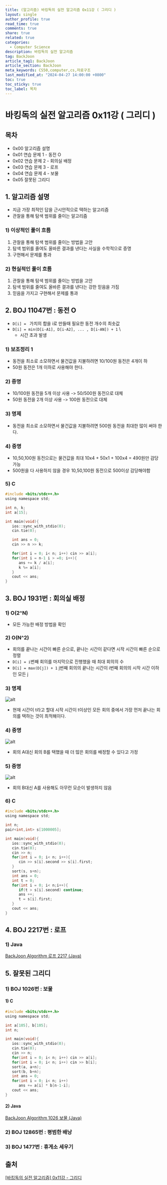 ```yaml
---
title: (알고리즘) 바킹독의 실전 알고리즘 Ox11강 ( 그리디 )
layout: single
author_profile: true
read_time: true
comments: true
share: true
related: true
categories:
  - Computer Science
description: 바킹독의 실전 알고리즘
tag: BackJoon
article_tag1: BackJoon
article_section: BackJoon
meta_keywords: CS50,computer,cs,자료구조
last_modified_at: "2024-04-27 14:00:00 +0800"
toc: true
toc_sticky: true
toc_label: 목차
---
```


# 바킹독의 실전 알고리즘 0x11강 ( 그리디 )

## 목차

- 0x00 알고리즘 설명
- 0x01 연습 문제 1 - 동전 O
- 0x02 연습 문제 2 - 회의실 배정
- 0x03 연습 문제 3 - 로프
- 0x04 연습 문제 4 - 보물
- 0x05 잘못된 그리디

## 1. 알고리즘 설명

- 지금 가장 최적인 답을 근시안적으로 택하는 알고리즘
- 관찰을 통해 탐색 범위를 줄이는 알고리즘

### 1) 이상적인 풀이 흐름

1. 관찰을 통해 탐색 범위를 줄이는 방법을 고안
2. 탐색 범위를 줄여도 올바른 결과를 낸다는 사실을 수학적으로 증명
3. 구현해서 문제를 통과

### 2) 현실적인 풀이 흐름

1. 관찰을 통해 탐색 범위를 줄이는 방법을 고안
2. 탐색 범위를 줄여도 올바른 결과를 낸다는 강한 믿음을 가짐
3. 믿음을 가지고 구현해서 문제를 통과

## 2. BOJ 11047번 : 동전 O

- `D[i] = ` 가치의 합을 i로 만들때 필요한 동전 개수의 최솟값
- `D[i] = min(D[i-A1], D[i-A2], ... , D[i-AN]) + 1` \
  - 시간 초과 발생

### 1) 보조정리 1

- 동전을 최소로 소모하면서 물건값을 지불하려면 10/100원 동전은 4개이 하
- 50원 동전은 1개 이하로 사용해야 한다.

### 2) 증명

- 10/100원 동전을 5개 이상 사용 -> 50/500원 동전으로 대체
- 50원 동전을 2개 이상 사용 -> 100원 동전으로 대체

### 3) 명제

- 동전을 최소로 소모하면서 물건값을 지불하려면 500원 동전을 최대한 많이 써야 한다.

### 4) 증명

- 10,50,100원 동전으로는 물건값을 최대 10x4 + 50x1 + 100x4 = 490원만 감당 가능
- 500원을 다 사용하지 않을 경우 10,50,100원 동전으로 500이상 감당해야함

### 5) C

```c
#include <bits/stdc++.h>
using namespace std;

int n, k;
int a[15];

int main(void){
   ios::sync_with_stdio(0);
   cin.tie(0);

   int ans = 0;
   cin >> n >> k;

   for(int i = 0; i< n; i++) cin >> a[i];
   for(int i = n-1 i > =0; i++){
      ans += k / a[i];
      k %= a[i];
   }
   cout << ans;
}
```

## 3. BOJ 1931번 : 회의실 배정

### 1) O(2^N)

- 모든 가능한 배정 방법을 확인

### 2) O(N^2)

- 회의를 끝나는 시간이 빠른 순으로, 끝나는 시간이 같다면 시작 시간이 빠른 순으로 정렬
- `D[i] = i`번째 회의를 마지막으로 진행했을 때 최대 회의의 수
- `D[i] = max(D[j]) + 1` j번째 회의의 끝나는 시간이 i번째 회의의 시작 시간 이하인 모든 j

### 3) 명제

![alt](/assets/images/post/ComputerStudy/1128.png)

- 현재 시간이 t라고 할대 시작 시간이 t이상인 모든 회의 중에서 가장 먼저 끝나는 회의를 택하는 것이 최적해이다.

### 4) 증명

![alt](/assets/images/post/ComputerStudy/1129.png)

- 회의 A대신 회의 B를 택했을 때 더 많은 회의를 배정할 수 있다고 가정

### 5) 증명

![alt](/assets/images/post/ComputerStudy/1130.png)

- 회의 B대신 A를 사용해도 아무런 모순이 발생하지 않음

### 6) C

```c
#include <bits/stdc++.h>
using namespace std;

int n;
pair<int,int> s[1000005];

int main(void){
   ios::sync_with_stdio(0);
   cin.tie(0);
   cin >> n;
   for(int i = 0; i< n; i++){
      cin >> s[i].second >> s[i].first;
   }
   sort(s, s+n);
   int ans = 0;
   int t = 0;
   for(int i = 0; i< n;i++){
      if(t > s[i].second) continue;
      ans ++;
      t = s[i].first;
   }
   cout << ans;
}
```

## 4. BOJ 2217번 : 로프

### 1) Java

<a href="https://nicednjsdud.github.io/algorithm/Algorithm-BackJoon-BackJoon_2217/">BackJoon Algorithm 로프 2217 (Java)
</a>

## 5. 잘못된 그리디

### 1) BOJ 1026번 : 보물

#### 1) C

```c
#include <bits/stdc++.h>
using namespace std;

int a[105], b[105];
int n;

int main(void){
   ios::sync_with_stdio(0);
   cin.tie(0);
   cin >> n;
   for(int i = 0; i< n; i++) cin >> a[i];
   for(int i = 0; i< n; i++) cin >> b[i];
   sort(a, a+n);
   sort(b, b+n);
   int ans = 0;
   for(int i = 0; i< n; i++)
      ans += a[i] * b[n-1-i];
   cout << ans;
}
```

#### 2) Java

<a href="https://nicednjsdud.github.io/algorithm/Algorithm-BackJoon-BackJoon_1026/">BackJoon Algorithm 1026 보물 (Java)
</a>

### 2) BOJ 12865번 : 평범한 배낭

### 3) BOJ 1477번 : 휴게소 세우기

## 출처

<a href="https://www.youtube.com/watch?v=5leTtB3PQu0&list=PLtqbFd2VIQv4O6D6l9HcD732hdrnYb6CY&index=18">[바킹독의 실전 알고리즘] 0x11강 - 그리디</a>
